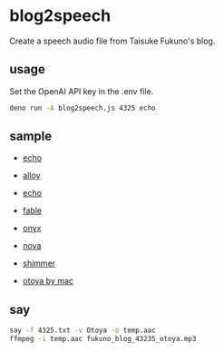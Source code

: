 # blog2speech

Create a speech audio file from Taisuke Fukuno's blog.

## usage

Set the OpenAI API key in the .env file.

```sh
deno run -A blog2speech.js 4325 echo
```

## sample

- [echo](https://code4fukui.github.io/blog2speech/fukuno_blog_43235_echo.mp3)
- [alloy](https://code4fukui.github.io/blog2speech/fukuno_blog_43235_alloy.mp3)
- [echo](https://code4fukui.github.io/blog2speech/fukuno_blog_43235_echo.mp3)
- [fable](https://code4fukui.github.io/blog2speech/fukuno_blog_43235_fable.mp3)
- [onyx](https://code4fukui.github.io/blog2speech/fukuno_blog_43235_onyx.mp3)
- [nova](https://code4fukui.github.io/blog2speech/fukuno_blog_43235_nova.mp3)
- [shimmer](https://code4fukui.github.io/blog2speech/fukuno_blog_43235_shimmer.mp3)

- [otoya by mac](https://code4fukui.github.io/blog2speech/fukuno_blog_43235_otoya.mp3)

## say

```sh
say -f 4325.txt -v Otoya -o temp.aac
ffmpeg -i temp.aac fukuno_blog_43235_otoya.mp3
```
